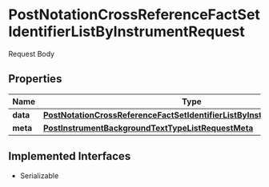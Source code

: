 

# PostNotationCrossReferenceFactSetIdentifierListByInstrumentRequest

Request Body

## Properties

Name | Type | Description | Notes
------------ | ------------- | ------------- | -------------
**data** | [**PostNotationCrossReferenceFactSetIdentifierListByInstrumentRequestData**](PostNotationCrossReferenceFactSetIdentifierListByInstrumentRequestData.md) |  | 
**meta** | [**PostInstrumentBackgroundTextTypeListRequestMeta**](PostInstrumentBackgroundTextTypeListRequestMeta.md) |  |  [optional]


## Implemented Interfaces

* Serializable


